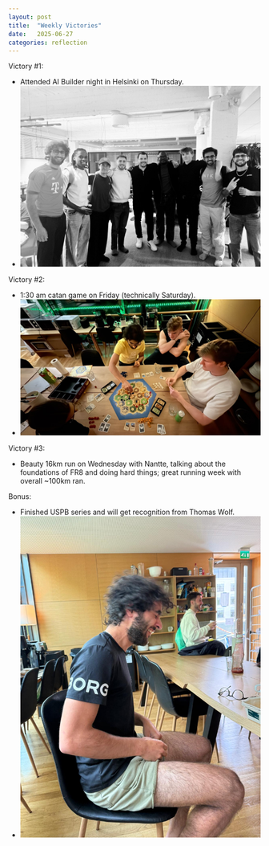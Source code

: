 ```yaml
---
layout: post
title:  "Weekly Victories"
date:   2025-06-27
categories: reflection
---
```


Victory #1:
- Attended AI Builder night in Helsinki on Thursday.
- ![LLM Night](/imgs/2025-06-27-weekly-victories/llmnight.jpeg)

Victory #2:
- 1:30 am catan game on Friday (technically Saturday).
- ![Friday](/imgs/2025-06-27-weekly-victories/friday.jpeg)
   
Victory #3:   
- Beauty 16km run on Wednesday with Nantte, talking about the foundations of FR8 and doing hard things; great running week with overall ~100km ran.

Bonus:
- Finished USPB series and will get recognition from Thomas Wolf.
- ![Saturday](/imgs/2025-06-27-weekly-victories/saturday.jpeg)